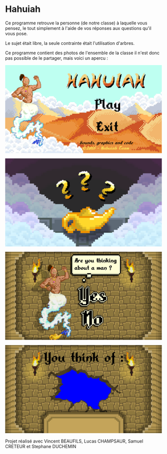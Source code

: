 # Hahuiah

Ce programme retrouve la personne (de notre classe) à laquelle vous pensez, le tout simplement à l'aide de vos réponses aux questions qu'il vous pose.

Le sujet était libre, la seule contrainte était l'utilisation d'arbres.

Ce programme contient des photos de l'ensemble de la classe il n'est donc pas possible de le partager, mais voici un apercu :

![alt text](https://github.com/LucasPECH/Hahuiah/blob/master/menu.bmp?raw=true)

![alt text](https://github.com/LucasPECH/Hahuiah/blob/master/lampe.bmp?raw=true)

![alt text](https://github.com/LucasPECH/Hahuiah/blob/master/question.bmp?raw=true)

![alt text](https://github.com/LucasPECH/Hahuiah/blob/master/fin.bmp?raw=true)

Projet réalisé avec Vincent BEAUFILS, Lucas CHAMPSAUR, Samuel CRETEUR et Stephane DUCHEMIN
